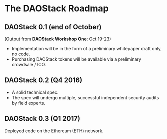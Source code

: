 The DAOStack Roadmap
====================

DAOStack 0.1 (end of October)
------------
(Output from **DAOStack Workshop One**: Oct 19-23)

- Implementation will be in the form of a preliminary whitepaper draft only, no code.
- Purchasing DAOStack tokens will be available via a preliminary crowdsale / ICO.


DAOStack 0.2 (Q4 2016)
----------------------
- A solid technical spec.
- The spec will undergo multiple, successful independent security audits by field experts. 

DAOStack 0.3 (Q1 2017)
----------------------
Deployed code on the Ethereum (ETH) network.

